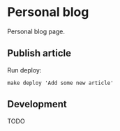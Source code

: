 # Personal blog

Personal blog page.

## Publish article

Run deploy:

```shell script
make deploy 'Add some new article'
``` 

## Development

TODO
